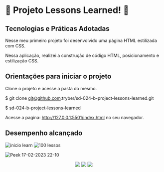
# 📔 Projeto Lessons Learned! 📔







## Tecnologias e Práticas Adotadas

  
  Nesse meu primeiro projeto foi desenvolvido uma página HTML estilizada com CSS.

   Nessa aplicação, realizei a construção de código HTML, posicionamento e estilização CSS.


## Orientações para iniciar o projeto

Clone o projeto e acesse a pasta do mesmo.

$ git clone git@github.com:tryber/sd-024-b-project-lessons-learned.git

$ sd-024-b-project-lessons-learned

Acesse a pagina:  http://127.0.0.1:5501/index.html no seu navegador.


 
  
  ## Desempenho alcançado
  ![inicio learn](https://user-images.githubusercontent.com/106772807/219825627-b3b4baea-2ec4-4c5c-b1b3-87afe68cc797.png)
![100 lessos](https://user-images.githubusercontent.com/106772807/219825635-559c977c-143b-4829-b31b-ace0821c64c7.png)
  
 




![Peek 17-02-2023 22-10](https://user-images.githubusercontent.com/106772807/219825533-e55159e4-7ddf-4779-b8e2-134ce7b51af1.gif)


 <div align="center" margin="50px">
	  <a href = "mailto:cristiane@samaan.com.br"><img src="https://img.shields.io/badge/-Gmail-%23333?style=for-the-badge&logo=gmail&logoColor=white" target="_white"></a>
    <a href="https://www.linkedin.com/in/cristiane-kizelevicius-samaan/" target="_blank"><img src="https://img.shields.io/badge/-LinkedIn-%230077B5?style=for-the-badge&logo=linkedin&logoColor=white" target="_blank"></a>
	<a href="https://github.com/Cristks" target="_blank"><img src="https://img.shields.io/badge/-GitHub-%23333?style=for-the-badge&logo=github&logoColor=white" target="_blank"></a>
</div>







